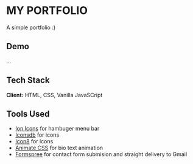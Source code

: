 # MY PORTFOLIO

A simple portfolio :)

## Demo

...

## Tech Stack

**Client:** HTML, CSS, Vanilla JavaSCript

## Tools Used

- [Ion Icons](https://ionic.io/ionicons) for hambuger menu bar
- [Iconsdb](https://www.iconsdb.com/) for icons
- [Icon8](https://icons8.com/) for icons
- [Animate CSS](https://animate.style/) for bio text animation
- [Formspree](https://formspree.io/) for contact form submision and straight delivery to Gmail
